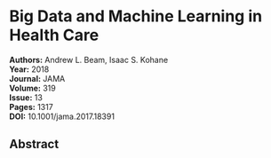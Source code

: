 # Big Data and Machine Learning in Health Care

**Authors:** Andrew L. Beam, Isaac S. Kohane  
**Year:** 2018  
**Journal:** JAMA  
**Volume:** 319  
**Issue:** 13  
**Pages:** 1317  
**DOI:** 10.1001/jama.2017.18391  

## Abstract


